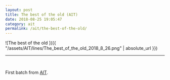 ```yaml
---
layout: post
title: The best of the old (AIT)
date: 2018-08-25 19:05:47
category: ait
permalink: /ait/the-best-of-the-old/ 
---
```


![The best of the old ]({{ "/assets/AIT/lines/The_best_of_the_old_2018_8_26.png" | absolute_url }})

---

&nbsp;
&nbsp;


First batch from [AIT](https://github.com/jchwenger/AIT).
